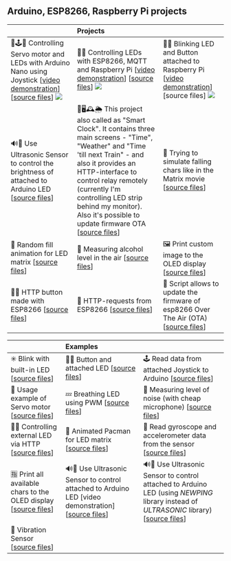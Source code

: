 ## Arduino, ESP8266, Raspberry Pi projects

|      |   Projects   | |
| :------------- | :------------- | :------------- |
| 📡🕹🚨 Controlling Servo motor and LEDs with Arduino Nano using Joystick [[video demonstration](https://youtu.be/dMZIztaue5U)] [[source files](servo_leds/servo_leds.ino)] [![](https://img.youtube.com/vi/dMZIztaue5U/0.jpg)](https://youtu.be/dMZIztaue5U)       | 🚥🔘 Controlling LEDs with ESP8266, MQTT and Raspberry Pi [[video demonstration](https://youtu.be/Odutzy32P4A)] [[source files](esp8266_mqtt_led/esp8266_mqtt_led.ino)] [![](https://img.youtube.com/vi/Odutzy32P4A/0.jpg)](https://youtu.be/Odutzy32P4A)       | 🚨🔘 Blinking LED and Button attached to Raspberry Pi [[video demonstration](https://youtu.be/iCikH7vxkV4)] [source files] [![](https://img.youtube.com/vi/iCikH7vxkV4/0.jpg)](https://youtu.be/iCikH7vxkV4) |
| 🔊🚨 Use Ultrasonic Sensor to control the brightness of attached to Arduino LED [[source files](ultrasonic_control_led_brightness/ultrasonic_control_led_brightness.ino)] | 📶🖥🕰🌦 This project also called as "Smart Clock". It contains three main screens - "Time", "Weather" and "Time 'till next Train" - and also it provides an HTTP-interface to control relay remotely (currently I'm controlling LED strip behind my monitor). Also it's possible to update firmware OTA [[source files](screen_http_relay_ota/screen_http_relay_ota.ino)] | 🍃 Trying to simulate falling chars like in the Matrix movie [[source files](screen_matrix_falling_chars/screen_matrix_falling_chars.ino)]  |
| 🔅 Random fill animation for LED matrix [[source files](led_matrix_random/led_matrix_random.ino)]  |  🍺 Measuring alcohol level in the air [[source files](alcohol_sensor/alcohol_sensor.ino)] | 🖼 Print custom image to the OLED display [[source files](screen_custom_image/screen_custom_image.ino)]  |
| 📶🔘 HTTP button made with ESP8266 [[source files](esp8266_http_button/esp8266_http_button.ino)]   | 📶 HTTP-requests from ESP8266 [[source files](esp8266_request/esp8266_request.ino)]   |  📶 Script allows to update the firmware of esp8266 Over The Air (OTA) [[source files](update_over_the_air/update_over_the_air.ino)] |

| | Examples | |
| :------------- | :------------- | :------------- |
| ✳️ Blink with built-in LED [[source files](esp8266_blink/esp8266_blink.ino)]       | 🚨🔘 Button and attached LED [[source files](esp8266_button/esp8266_button.ino)]       | 🕹 Read data from attached Joystick to Arduino [[source files](example_joystick/example_joystick.ino)] |
| 📡 Usage example of Servo motor [[source files](example_servo/example_servo.ino)]   |  💤 Breathing LED using PWM [[source files](led_breathing/led_breathing.ino)]   | 🎤 Measuring level of noise (with cheap microphone) [[source files](cheap_microphone/cheap_microphone.ino)] |
| 📶🚨 Controlling external LED via HTTP [[source files](control_over_http/control_over_http.ino)]   | 💠 Animated Pacman for LED matrix [[source files](led_matrix_pacman/led_matrix_pacman.ino)]   | 🧭 Read gyroscope and accelerometer data from the sensor [[source files](gyroscope_accelerometer/gyroscope_accelerometer.ino)]  |
| 🈯️ Print all available chars to the OLED display [[source files](screen_all_chars/screen_all_chars.ino)]   |  🔊🚨 Use Ultrasonic Sensor to control attached to Arduino LED [video demonstration] [[source files](ultrasonic/ultrasonic.ino)] |  🔊🚨 Use Ultrasonic Sensor to control attached to Arduino LED (using _NEWPING_ library instead of _ULTRASONIC_ library) [[source files](ultrasonic_newping_library/ultrasonic_newping_library.ino)] |
| 📳 Vibration Sensor [[source files](vibration_sensor/vibration_sensor.ino)]   |   |   |

